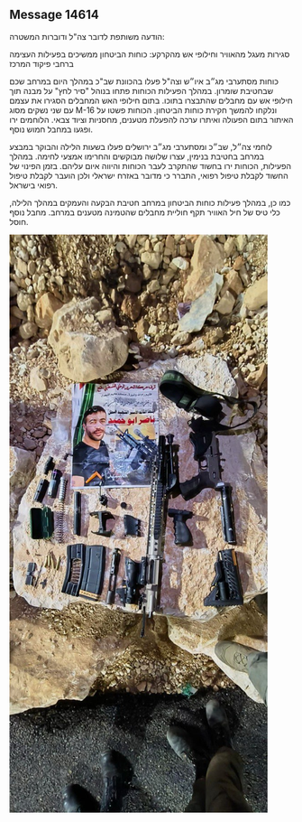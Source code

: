 ## Message 14614

הודעה משותפת לדובר צה"ל ודוברות המשטרה:

סגירות מעגל מהאוויר וחילופי אש מהקרקע: כוחות הביטחון ממשיכים בפעילות העצימה ברחבי פיקוד המרכז

כוחות מסתערבי מג״ב איו״ש וצה"ל פעלו בהכוונת שב"כ במהלך היום במרחב שכם שבחטיבת שומרון. במהלך הפעילות הכוחות פתחו בנוהל "סיר לחץ" על מבנה תוך חילופי אש עם מחבלים שהתבצרו בתוכו. 
בתום חילופי האש המחבלים הסגירו את עצמם עם שני נשקים מסוג M-16 ונלקחו להמשך חקירת כוחות הביטחון. הכוחות פשטו על האיתור בתום הפעולה ואיתרו ערכה להפעלת מטענים, מחסניות וציוד צבאי. הלוחמים ירו ופגעו במחבל חמוש נוסף.

לוחמי צה״ל, שב״כ ומסתערבי מג״ב ירושלים פעלו בשעות הלילה והבוקר במבצע במרחב בחטיבת בנימין, עצרו שלושה מבוקשים והחרימו אמצעי לחימה. במהלך הפעילות, הכוחות ירו בחשוד שהתקרב לעבר הכוחות והיווה איום עליהם. 
בזמן הפינוי של החשוד לקבלת טיפול רפואי, התברר כי מדובר באזרח ישראלי ולכן הועבר לקבלת טיפול רפואי בישראל.

כמו כן, במהלך פעילות כוחות הביטחון במרחב חטיבת הבקעה והעמקים במהלך הלילה, כלי טיס של חיל האוויר תקף חוליית מחבלים שהטמינה מטענים במרחב. מחבל נוסף חוסל.

![Photo](14614/14614_photo.jpg)
